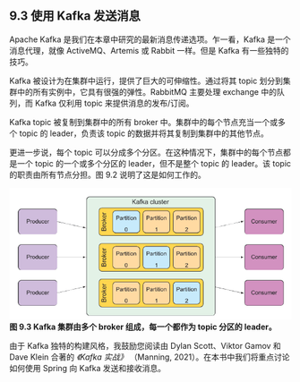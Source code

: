 ## 9.3 使用 Kafka 发送消息

Apache Kafka 是我们在本章中研究的最新消息传递选项。乍一看，Kafka 是一个消息代理，就像 ActiveMQ、Artemis 或 Rabbit 一样。但是 Kafka 有一些独特的技巧。

Kafka 被设计为在集群中运行，提供了巨大的可伸缩性。通过将其 topic 划分到集群中的所有实例中，它具有很强的弹性。RabbitMQ 主要处理 exchange 中的队列，而 Kafka 仅利用 topic 来提供消息的发布/订阅。

Kafka topic 被复制到集群中的所有 broker 中。集群中的每个节点充当一个或多个 topic 的 leader，负责该 topic 的数据并将其复制到集群中的其他节点。

更进一步说，每个 topic 可以分成多个分区。在这种情况下，集群中的每个节点都是一个 topic 的一个或多个分区的 leader，但不是整个 topic 的 leader。该 topic 的职责由所有节点分担。图 9.2 说明了这是如何工作的。

![](../../assets/9.3.png)
**图 9.3 Kafka 集群由多个 broker 组成，每一个都作为 topic 分区的 leader。** <br/>

由于 Kafka 独特的构建风格，我鼓励您阅读由 Dylan Scott、Viktor Gamov 和 Dave Klein 合著的 _《Kafka 实战》_ （Manning, 2021）。在本书中我们将重点讨论如何使用 Spring 向 Kafka 发送和接收消息。

